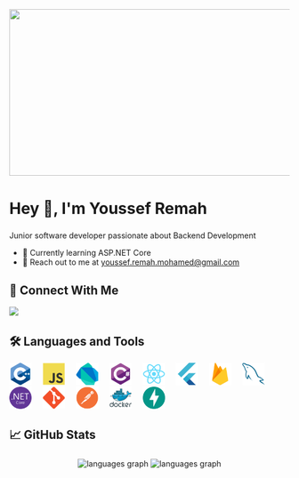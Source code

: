 <div id="header" align="center">
  <img src="https://media.giphy.com/media/v1.Y2lkPTc5MGI3NjExeG5kNWZvdG5pZnQycmYyZmhzYmZhZHM5MHkxejJoamU4ODA2YTRmbCZlcD12MV9pbnRlcm5hbF9naWZfYnlfaWQmY3Q9Zw/JqmupuTVZYaQX5s094/giphy.gif" width="600" height="300"/>
</div>

<h1 align="left">Hey 👋, I'm Youssef Remah</h1>

###

<p align="left">Junior software developer passionate about Backend Development</p>

- 🌱 Currently learning ASP.NET Core
- 📧 Reach out to me at youssef.remah.mohamed@gmail.com

###

<h2 align="left">🤝 Connect With Me</h2>

<div align="left">
<a href="https://www.linkedin.com/in/youssef-remah-989598209/" target="blank">
  <a href="https://www.linkedin.com/in/youssef-remah-989598209/" target="_blank"><img width="40" src="https://cdn2.iconfinder.com/data/icons/social-media-2199/64/social_media_isometric_14-linkedin-512.png" /></a>
</a>
</div>

###

<h2 align="left">🛠 Languages and Tools</h2>

<div align="left">
  <img src="https://github.com/devicons/devicon/blob/v2.16.0/icons/cplusplus/cplusplus-original.svg" height="40" alt="cplusplus logo"/>

  <img width="12"/>

  <img src="https://github.com/devicons/devicon/blob/v2.16.0/icons/javascript/javascript-original.svg" height="40" alt="javascript logo"/>

  <img width="12"/>

  <img src="https://github.com/devicons/devicon/blob/v2.16.0/icons/dart/dart-original.svg" height="40" alt="Dart logo"/>
  
  <img width="12"/>

  <img src="https://github.com/devicons/devicon/blob/v2.16.0/icons/csharp/csharp-original.svg" height="40" alt="Csharp logo"/>

  <img width="12"/>

  <img src="https://github.com/devicons/devicon/blob/v2.16.0/icons/react/react-original.svg" height="40" alt="React logo"/>

  <img width="12"/>

  <img src="https://github.com/devicons/devicon/blob/v2.16.0/icons/flutter/flutter-original.svg" height="40" alt="Flutter logo"/>

  <img width="12"/>

  <img src="https://github.com/devicons/devicon/blob/v2.16.0/icons/firebase/firebase-original.svg" height="40" alt="Firebase logo"/>

  <img width="12"/>

  <img src="https://github.com/devicons/devicon/blob/v2.16.0/icons/mysql/mysql-original.svg" height="40" alt="MySQL logo"/>

  <img width="12"/>

  <img src="https://github.com/devicons/devicon/blob/v2.16.0/icons/dotnetcore/dotnetcore-original.svg" height="40" alt="DotNet logo"/>

  <img width="12"/>

  <img src="https://github.com/devicons/devicon/blob/v2.16.0/icons/git/git-original.svg" height="40" alt="Git logo"/>

  <img width="12"/>

  <img src="https://github.com/devicons/devicon/blob/v2.16.0/icons/postman/postman-original.svg" height="40" alt="Postman logo"/>

  <img width="12"/>

  <img src="https://github.com/devicons/devicon/blob/v2.16.0/icons/docker/docker-original-wordmark.svg" height="40" alt="Docker logo"/>

  <img width="12"/>

  <img src="https://github.com/devicons/devicon/blob/v2.16.0/icons/fastapi/fastapi-plain.svg" height="40" alt="Fast API logo"/>
</div>

###

<h2 align="left">📈 GitHub Stats </h2>

###

<div align="center">

  <img src="https://github-readme-stats.vercel.app/api?username=Youssef-Remah&show_icons=true&theme=react" height="150" alt="languages graph"/>

  <img src="https://github-readme-stats.vercel.app/api/top-langs/?username=Youssef-Remah&layout=compact&theme=react" height="150" alt="languages graph"/>
  
</div>
